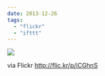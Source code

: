 ```yaml
---
date: 2013-12-26
tags: 
  - "flickr"
  - "ifttt"
---
```


![](http://farm4.staticflickr.com/3750/11573318484_f5edcde0de_b.jpg)  

  
  
via Flickr http://flic.kr/p/iCGhnS
